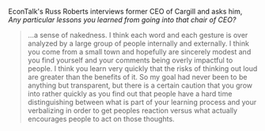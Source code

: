 <!--
.. title: Greg Page on CEO communication
.. slug: greg_page
.. date: 2015-01-12 04:24:00 UTC
.. tags: communication, ceo
.. category:
.. link: 
.. description: From an interview on EconTalk hosted by Russ Roberts.
.. type: text
-->
EconTalk's Russ Roberts interviews former CEO of Cargill and asks him,  
*Any particular lessons you learned from going into that chair of CEO?*

> ...a sense of nakedness.  I think each word and each gesture is over analyzed by a large
group of people internally and externally.  I think you come from a small town and hopefully
are sincerely modest and you find yourself and your comments being overly impactful to people.
I think you learn very quickly that the risks of thinking out loud are greater than the benefits of it.
So my goal had never been to be anything but transparent, but there is a certain caution that you grow
into rather quickly as you find out that people have a hard time distinguishing between what is part of
your learning process and your verbalizing in order to get peoples reaction versus what actually encourages people
to act on those thoughts.
